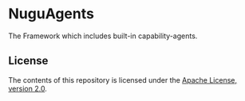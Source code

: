 # NuguAgents
The Framework which includes built-in capability-agents.

## License
The contents of this repository is licensed under the
[Apache License, version 2.0](http://www.apache.org/licenses/LICENSE-2.0).
